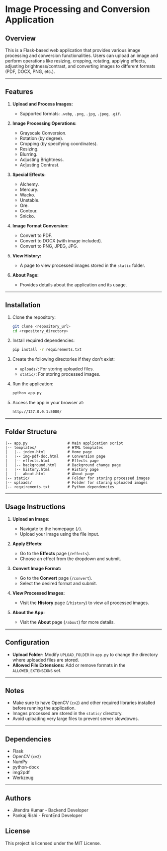 # Image Processing and Conversion Application

## Overview
This is a Flask-based web application that provides various image processing and conversion functionalities. Users can upload an image and perform operations like resizing, cropping, rotating, applying effects, adjusting brightness/contrast, and converting images to different formats (PDF, DOCX, PNG, etc.).

---

## Features

1. **Upload and Process Images:**
   - Supported formats: `.webp`, `.png`, `.jpg`, `.jpeg`, `.gif`.

2. **Image Processing Operations:**
   - Grayscale Conversion.
   - Rotation (by degree).
   - Cropping (by specifying coordinates).
   - Resizing.
   - Blurring.
   - Adjusting Brightness.
   - Adjusting Contrast.

3. **Special Effects:**
   - Alchemy.
   - Mercury.
   - Wacko.
   - Unstable.
   - Ore.
   - Contour.
   - Snicko.

4. **Image Format Conversion:**
   - Convert to PDF.
   - Convert to DOCX (with image included).
   - Convert to PNG, JPEG, JPG.

5. **View History:**
   - A page to view processed images stored in the `static` folder.

6. **About Page:**
   - Provides details about the application and its usage.

---

## Installation

1. Clone the repository:
   ```bash
   git clone <repository_url>
   cd <repository_directory>
   ```

2. Install required dependencies:
   ```bash
   pip install -r requirements.txt
   ```

3. Create the following directories if they don't exist:
   - `uploads/`: For storing uploaded files.
   - `static/`: For storing processed images.

4. Run the application:
   ```bash
   python app.py
   ```

5. Access the app in your browser at:
   ```
   http://127.0.0.1:5000/
   ```

---

## Folder Structure
```
|-- app.py                  # Main application script
|-- templates/              # HTML templates
|   |-- index.html          # Home page
|   |-- img-pdf-doc.html    # Conversion page
|   |-- effects.html        # Effects page
|   |-- background.html     # Background change page
|   |-- history.html        # History page
|   |-- about.html          # About page
|-- static/                 # Folder for storing processed images
|-- uploads/                # Folder for storing uploaded images
|-- requirements.txt        # Python dependencies
```

---

## Usage Instructions

1. **Upload an Image:**
   - Navigate to the homepage (`/`).
   - Upload your image using the file input.

2. **Apply Effects:**
   - Go to the **Effects** page (`/effects`).
   - Choose an effect from the dropdown and submit.

3. **Convert Image Format:**
   - Go to the **Convert** page (`/convert`).
   - Select the desired format and submit.

4. **View Processed Images:**
   - Visit the **History** page (`/history`) to view all processed images.

5. **About the App:**
   - Visit the **About** page (`/about`) for more details.

---

## Configuration

- **Upload Folder:** Modify `UPLOAD_FOLDER` in `app.py` to change the directory where uploaded files are stored.
- **Allowed File Extensions:** Add or remove formats in the `ALLOWED_EXTENSIONS` set.

---

## Notes

- Make sure to have OpenCV (`cv2`) and other required libraries installed before running the application.
- Images processed are stored in the `static/` directory.
- Avoid uploading very large files to prevent server slowdowns.

---

## Dependencies

- Flask
- OpenCV (`cv2`)
- NumPy
- python-docx
- img2pdf
- Werkzeug

---

## Authors
 - Jitendra Kumar - Backend Developer
 - Pankaj Rishi - FrontEnd Developer

## License

This project is licensed under the MIT License.
